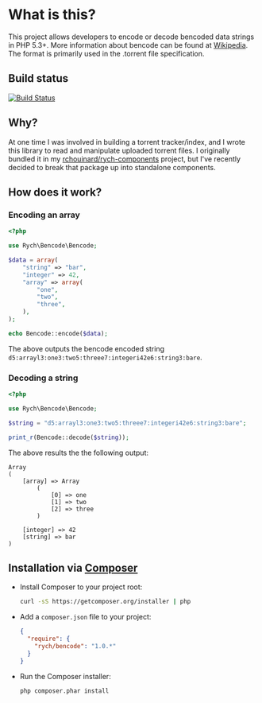 What is this?
=============

This project allows developers to encode or decode bencoded data strings in
PHP 5.3+. More information about bencode can be found at [Wikipedia](http://en.wikipedia.org/wiki/Bencode).
The format is primarily used in the .torrent file specification.

Build status
------------

[![Build Status](https://secure.travis-ci.org/rchouinard/bencode.png?branch=master)](http://travis-ci.org/rchouinard/bencode)

Why?
----

At one time I was involved in building a torrent tracker/index, and I wrote this
library to read and manipulate uploaded torrent files. I originally bundled it
in my [rchouinard/rych-components](https://github.com/rchouinard/rych-components)
project, but I've recently decided to break that package up into standalone
components.

How does it work?
-----------------

### Encoding an array

```php
<?php

use Rych\Bencode\Bencode;

$data = array(
    "string" => "bar",
    "integer" => 42,
    "array" => array(
        "one",
        "two",
        "three",
    ),
);

echo Bencode::encode($data);
```

The above outputs the bencode encoded string `d5:arrayl3:one3:two5:threee7:integeri42e6:string3:bare`.

### Decoding a string

```php
<?php

use Rych\Bencode\Bencode;

$string = "d5:arrayl3:one3:two5:threee7:integeri42e6:string3:bare";

print_r(Bencode::decode($string));
```

The above results the the following output:
```
Array
(
    [array] => Array
        (
            [0] => one
            [1] => two
            [2] => three
        )

    [integer] => 42
    [string] => bar
)
```

Installation via [Composer](http://getcomposer.org/)
------------

 * Install Composer to your project root:
    ```bash
    curl -sS https://getcomposer.org/installer | php
    ```

 * Add a `composer.json` file to your project:
    ```json
    {
      "require": {
        "rych/bencode": "1.0.*"
      }
    }
    ```

 * Run the Composer installer:
    ```bash
    php composer.phar install
    ```
